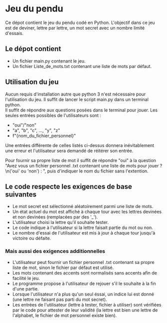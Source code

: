 # Jeu du pendu 

Ce dépot contient le jeu du pendu codé en Python. 
L'objectif dans ce jeu est de deviner, lettre par lettre, un mot secret avec un nombre limité d'essais. 

## Le dépot contient
- Un fichier main.py contenant le jeu.
- Un fichier Liste_de_mots.txt contenant une liste de mots par défaut.

## Utilisation du jeu 
Aucun requis d'installation autre que python 3 n'est nécessaire pour l'utilisation du jeu. Il suffit de lancer le script main.py dans un terminal python.  
Il suffit de répondre aux questions posées dans le terminal pour jouer. 
Les seules entrées possibles de l'utilisateurs sont : 
- "oui"/"non"
- "a", "b", "c", ..., "y", "z"
- f"{nom_du_fichier_personnel}"

Une entrées différente de celles listés ci-dessus donnera inévitablement une erreur et l'utilisateur sera demandé de réitérer son entrée.

Pour fournir sa propre liste de mot il suffit de répondre "oui" à la question 
"Avez vous un fichier personnel .txt contenant une liste de mots pour jouer ? \n('oui' ou 'non') : ", puis d'indiquer le nom du fichier sans l'extention. 

## Le code respecte les exigences de base suivantes 
- Le mot secret est sélectionné aléatoirement parmi une liste de mots.
- Un état actuel du mot est affiché à chaque tour avec les lettres devinées et non devinées (remplacées par des '_').
- L'utilisateur choisi la lettre qu'il souhaite tester.
- Le code indique à l'utilisateur si la lettre faisait partie du mot ou non.
- Le nombre d'essai de l'utilisateur est mis à jour à chaque tour jusqu'à victoire ou défaite.

### Mais aussi des exigences additionnelles 
- L'utilisateur peut fournir un fichier personnel .txt contenant sa propre liste de mot, sinon le fichier par défaut est utilisé.
- Les mots contenant des accents sont normalisés sans accents afin de facilité le jeu.
- Le programme propose à l'utilisateur de rejouer s'il le souhaite à la fin d'une partie.
- Lorsque l'utilisateur n'a plus qu'un seul éssai, un indice lui est donné (une lettre ne faisant pas parti du mot secret).
- Les entrées de l'utilisateur (lettre à tester, fichier à utiliser) sont vérifiées par le code pour attester de leur validité (la lettre est bien une lettre
  de l'alphabet, le fichier de mot personnel existe bien).



